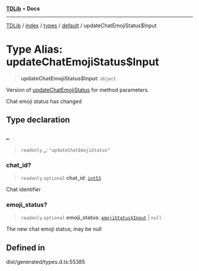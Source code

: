 [**TDLib**](../../../../../../README.md) • **Docs**

***

[TDLib](../../../../../../modules.md) / [index](../../../../../README.md) / [types](../../../README.md) / [default](../README.md) / updateChatEmojiStatus$Input

# Type Alias: updateChatEmojiStatus$Input

> **updateChatEmojiStatus$Input**: `object`

Version of [updateChatEmojiStatus](updateChatEmojiStatus.md) for method parameters.

Chat emoji status has changed

## Type declaration

### \_

> `readonly` **\_**: `"updateChatEmojiStatus"`

### chat\_id?

> `readonly` `optional` **chat\_id**: [`int53`](int53.md)

Chat identifier

### emoji\_status?

> `readonly` `optional` **emoji\_status**: [`emojiStatus$Input`](emojiStatus$Input.md) \| `null`

The new chat emoji status; may be null

## Defined in

dist/generated/types.d.ts:55385
